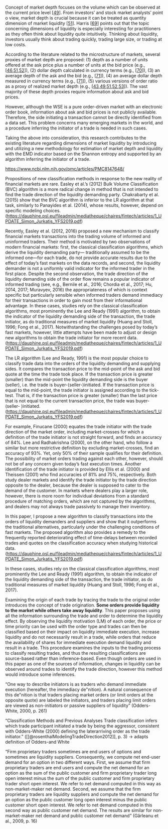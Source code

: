 
Concept of market depth focuses on the volume which can be observed at the current price level [[49](https://www.ncbi.nlm.nih.gov/pmc/articles/PMC8147648/#B49-entropy-23-00568)]. From investors’ and stock market analysts’ point o view, market depth is crucial because it can be treated as quantity dimension of market liquidity [[51](https://www.ncbi.nlm.nih.gov/pmc/articles/PMC8147648/#B51-entropy-23-00568)]. Harris [[69](https://www.ncbi.nlm.nih.gov/pmc/articles/PMC8147648/#B69-entropy-23-00568)] points out that the topic concerning dimensions of liquidity is especially interesting for practitioners as they often think about liquidity quite intuitively. Thinking about liquidity, investors usually think about trading quickly, trading large size, or trading at low costs.

According to the literature related to the microstructure of markets, several proxies of market depth are proposed: (1) depth as a number of units offered at the ask price plus a number of units at the bid price (e.g., [[46](https://www.ncbi.nlm.nih.gov/pmc/articles/PMC8147648/#B46-entropy-23-00568),[51](https://www.ncbi.nlm.nih.gov/pmc/articles/PMC8147648/#B51-entropy-23-00568),[52](https://www.ncbi.nlm.nih.gov/pmc/articles/PMC8147648/#B52-entropy-23-00568)]), (2) dollar depth calculated in currency terms (e.g., [[70](https://www.ncbi.nlm.nih.gov/pmc/articles/PMC8147648/#B70-entropy-23-00568)]), (3) an average depth of the ask and the bid (e.g., [[71](https://www.ncbi.nlm.nih.gov/pmc/articles/PMC8147648/#B71-entropy-23-00568)]), (4) an average dollar depth measured in currency terms (e.g., [[71](https://www.ncbi.nlm.nih.gov/pmc/articles/PMC8147648/#B71-entropy-23-00568)]), (5) various versions of order ratio as a proxy of realized market depth (e.g., [[43](https://www.ncbi.nlm.nih.gov/pmc/articles/PMC8147648/#B43-entropy-23-00568),[49](https://www.ncbi.nlm.nih.gov/pmc/articles/PMC8147648/#B49-entropy-23-00568),[51](https://www.ncbi.nlm.nih.gov/pmc/articles/PMC8147648/#B51-entropy-23-00568),[52](https://www.ncbi.nlm.nih.gov/pmc/articles/PMC8147648/#B52-entropy-23-00568),[53](https://www.ncbi.nlm.nih.gov/pmc/articles/PMC8147648/#B53-entropy-23-00568)]). The vast majority of these depth proxies require information about ask and bid prices.

However, although the WSE is a pure order-driven market with an electronic order book, information about ask and bid prices is not publicly available. Therefore, the side initiating a transaction cannot be directly identified from a data set. This problem concerns many emerging markets in the world, and a procedure inferring the initiator of a trade is needed in such cases.

Taking the above into consideration, this research contributes to the existing literature regarding dimensions of market liquidity by introducing and utilizing a new methodology for estimation of market depth and liquidity with the EMD indicator based on the Shannon entropy and supported by an algorithm inferring the initiator of a trade.

https://www.ncbi.nlm.nih.gov/pmc/articles/PMC8147648/


Propositions of new classification methods in response to the new reality of financial markets are rare. Easley et al.’s (2012) Bulk Volume Classification (BVC) algorithm is a more radical change in method that is not intended to find the trade direction of the liquidity demanding party. Chakrabarty et al. (2015) show that the BVC algorithm is inferior to the LR algorithm at that task, similarly to Panayides et al. (2014), whose results, however, depend on specific modeling choices. (https://dauphine.psl.eu/fileadmin/mediatheque/chaires/fintech/articles/1_UPDATE_Simon_Jurkatis_YFS2019.pdf)

Recently, Easley et al. (2012, 2016) proposed a new mechanism to classify financial markets transactions into the trading volume of informed and uninformed traders. Their method is motivated by two observations of modern financial markets: first, the classical classification algorithms, which derive the liquidity demanding party— traditionally assumed to be the informed one—for each trade, do not provide accurate results due to the effect of today’s fast markets on the data records, and second, the liquidity demander is not a uniformly valid indicator for the informed trader in the first place. Despite the second observation, the trade direction of the liquidity demanding side of the order flow remains a popular indicator of informed trading (see, e.g., Bernile et al., 2016; Chordia et al., 2017; Hu, 2014, 2017; Muravyev, 2016) the appropriateness of which is context specific but particularly sensible when informed traders demand immediacy for their transactions in order to gain most from their informational advantage. In these cases, studies rely on the classical classification algorithms, most prominently the Lee and Ready (1991) algorithm, to obtain the indicator of the liquidity demanding side of the transaction, the trade initiator, as do traditional measures of market liquidity (Huang and Stoll, 1996; Fong et al., 2017). Notwithstanding the challenges posed by today’s fast markets, however, little attempts have been made to adjust or design new algorithms to obtain the trade initiator for more recent data. (https://dauphine.psl.eu/fileadmin/mediatheque/chaires/fintech/articles/1_UPDATE_Simon_Jurkatis_YFS2019.pdf)

The LR algorithm (Lee and Ready, 1991) is the most popular choice to classify trade data into the orders of the liquidity demanding and supplying sides. It compares the transaction price to the mid-point of the ask and bid quote at the time the trade took place. If the transaction price is greater (smaller) than the mid-point the liquidity demanding side is the buyer (seller), i.e. the trade is buyer-(seller-)initiated. If the transaction price is equal to the mid-point, the trade initiator is assigned according to the tick-test. That is, if the transaction price is greater (smaller) than the last price that is not equal to the current transaction price, the trade was buyer-(seller- )initiated. (https://dauphine.psl.eu/fileadmin/mediatheque/chaires/fintech/articles/1_UPDATE_Simon_Jurkatis_YFS2019.pdf)


For example, Finucane (2000) equates the trade initiator with the trade direction of the market order, including market-crosses for which a definition of the trade initiator is not straight forward, and finds an accuracy of 84%. Lee and Radhakrishna (2000), on the other hand, who follow a similar but more restrictive definition by excluding market-crosses, find an accuracy of 93%. Yet, only 50% of their sample qualifies for their definition. The possibility of market orders trading against each other, however, should not be of any concern given today’s fast execution times. Another identification of the trade initiator is provided by Ellis et al. (2000) and Theissen (2001) who find accuracies of 81% and 75%, respectively. Both study dealer markets and identify the trade initiator by the trade direction opposite to the dealer, because the dealer is supposed to cater to the demand of the customer. In markets where dealers play a larger role, however, there is more room for individual deviations from a standard procedure of matching orders, which are not captured by the algorithms, and dealers may not always trade passively to manage their inventory.

In this paper, I propose a new algorithm to classify transactions into the orders of liquidity demanders and suppliers and show that it outperforms the traditional alternatives, particularly under the challenging conditions of fast markets. The proposed algorithm also provides a remedy to the frequently reported deteriorating effect of time-delays between recorded trades and quotes on the classification accuracy when studying historical data. (https://dauphine.psl.eu/fileadmin/mediatheque/chaires/fintech/articles/1_UPDATE_Simon_Jurkatis_YFS2019.pdf)

In these cases, studies rely on the classical classification algorithms, most prominently the Lee and Ready (1991) algorithm, to obtain the indicator of the liquidity demanding side of the transaction, the trade initiator, as do traditional measures of market liquidity (Huang and Stoll, 1996; Fong et al., 2017).

Examining the origin of each trade by tracing the trade to the original order introduces the concept of trade origination. **Some orders provide liquidity to the market while others take away liquidity**. This paper proposes using all the information surrounding the trade and order to determine the liquidity effect. By observing the liquidity motivation (LM) of each order, the price or time priority can be used with the order type and trades can then be classified based on their impact on liquidity immediate execution, increase liquidity and do not necessarily result in a trade, while orders that reduce the availability of shares for immediate execution demand liquidity and result in a trade. This procedure examines the inputs to the trading process to classify resulting trades, and thus the resulting classifications are source-based rather than inference-based. Even though orders are used in this paper as one of the sources of information, changes in liquidity can be observed around trades to identify the trade direction, however this method would introduce some inferences.

“One way to describe initiators is as traders who demand immediate execution (hereafter, the immediacy de"nition). A natural consequence of this de"nition is that traders placing market orders (or limit orders at the opposite quote) are labeled the initiators, and traders placing limit orders are viewed as non-initiators or passive suppliers of liquidity” (Odders-White, 2000, p. 261)

“Classification Methods and Previous Analyses Trade classification infers which trade participant initiated a trade by being the aggressor, consistent with Odders-White (2000) defining the laterarriving order as the trade initiator.” ([[@rosenthalModelingTradeDirection2012]], p. 3) -> adapts definition of Odders-and White

“Firm proprietary traders sometimes are end users of options and sometimes are liquidity suppliers. Consequently, we compute net end-user demand for an option in two different ways. First, we assume that firm proprietary traders are end users and compute the net demand for an option as the sum of the public customer and firm proprietary trader long open interest minus the sum of the public customer and firm proprietary trader short open interest. We refer to net demand computed in this way as non-market-maker net demand. Second, we assume that the firm proprietary traders are liquidity suppliers and compute the net demand for an option as the public customer long open interest minus the public customer short open interest. We refer to net demand computed in this second way as public customer net demand. The results are similar for non-market-maker net demand and public customer net demand” (Gârleanu et al., 2009, p. 16)
